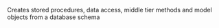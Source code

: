 Creates stored procedures, data access, middle tier methods and model objects from a database schema